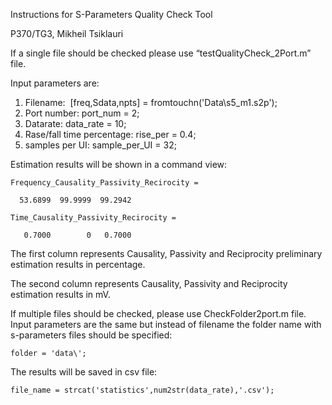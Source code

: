 Instructions for S-Parameters Quality Check Tool

P370/TG3, Mikheil Tsiklauri

If a single file should be checked please use “testQualityCheck_2Port.m” file. 

Input parameters are:

1. Filename:  [freq,Sdata,npts] = fromtouchn('Data\s5_m1.s2p');
2. Port number: port_num = 2;
3. Datarate: data_rate = 10;
4. Rase/fall time percentage: rise_per = 0.4;
5. samples per UI: sample_per_UI = 32;

Estimation results will be shown in a command view:

    Frequency_Causality_Passivity_Recirocity =

      53.6899  99.9999  99.2942

    Time_Causality_Passivity_Recirocity =

       0.7000        0   0.7000


The first column represents Causality, Passivity and Reciprocity
preliminary estimation results in percentage.

The second column represents Causality, Passivity and Reciprocity
estimation results in mV.

If multiple files should be checked, please use CheckFolder2port.m
file. Input parameters are the same but instead of filename the folder
name with s-parameters files should be specified:

    folder = 'data\';

The results will be saved in csv file:

    file_name = strcat('statistics',num2str(data_rate),'.csv');
